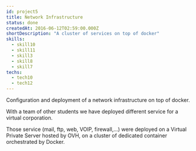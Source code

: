```yaml
---
id: project5  
title: Network Infrastructure
status: done
createdAt: 2016-06-12T02:59:00.000Z
shortDescription: "A cluster of services on top of docker"
skills:
  - skill10
  - skill11
  - skill3
  - skill8
  - skill7
techs:
  - tech10
  - tech12
---
```

Configuration and deployment of a network infrastructure on top of docker.

With a team of other students we have deployed different service for a virtual corporation.

Those service (mail, ftp, web, VOIP, firewall,...) were deployed on a Virtual Private Server hosted by OVH, on a cluster of dedicated container orchestrated by Docker.
